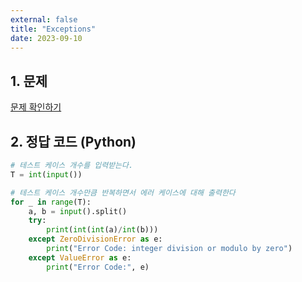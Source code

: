 ```yaml
---
external: false
title: "Exceptions"
date: 2023-09-10
---
```


## 1. 문제

[문제 확인하기](https://www.hackerrank.com/challenges/exceptions/problem?isFullScreen=true)

## 2. 정답 코드 (Python)

```python
# 테스트 케이스 개수를 입력받는다.
T = int(input())

# 테스트 케이스 개수만큼 반복하면서 에러 케이스에 대해 출력한다
for _ in range(T):
    a, b = input().split()
    try:
        print(int(int(a)/int(b)))
    except ZeroDivisionError as e:
        print("Error Code: integer division or modulo by zero")
    except ValueError as e:
        print("Error Code:", e)
```
